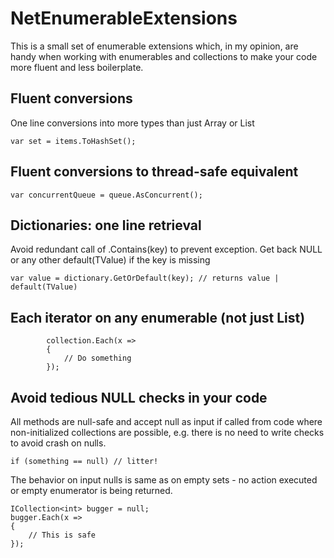 # NetEnumerableExtensions

This is a small set of enumerable extensions which, in my opinion, are handy when working with enumerables and collections to make your code more fluent and less boilerplate.

## Fluent conversions

One line conversions into more types than just Array or List
```
var set = items.ToHashSet();
```

## Fluent conversions to thread-safe equivalent
```
var concurrentQueue = queue.AsConcurrent();
```

## Dictionaries: one line retrieval
Avoid redundant call of .Contains(key) to prevent exception. Get back NULL or any other default(TValue) if the key is missing
```
var value = dictionary.GetOrDefault(key); // returns value | default(TValue)
```

## Each iterator on any enumerable (not just List<T>)

```
        collection.Each(x =>
        {
            // Do something
        });

```

## Avoid tedious NULL checks in your code
All methods are null-safe and accept null as input if called from code where non-initialized collections are possible, 
e.g. there is no need to write checks to avoid crash on nulls.
```
if (something == null) // litter!
```
The behavior on input nulls is same as on empty sets - no action executed or empty enumerator is being returned.
```
ICollection<int> bugger = null;
bugger.Each(x =>
{
    // This is safe 
});

```
